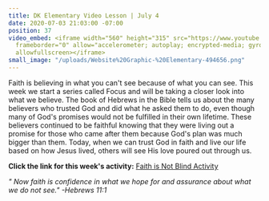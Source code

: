 ```yaml
---
title: DK Elementary Video Lesson | July 4
date: 2020-07-03 21:03:00 -07:00
position: 37
video_embed: <iframe width="560" height="315" src="https://www.youtube.com/embed/6-0gul8K_h0"
  frameborder="0" allow="accelerometer; autoplay; encrypted-media; gyroscope; picture-in-picture"
  allowfullscreen></iframe>
small_image: "/uploads/Website%20Graphic-%20Elementary-494656.png"
---
```


Faith is believing in what you can't see because of what you can see. This week we start a series called Focus and will be taking a closer look into what we believe. The book of Hebrews in the Bible tells us about the many believers who trusted God and did what he asked them to do, even though many of God's promises would not be fulfilled in their own lifetime. These believers continued to be faithful knowing that they were living out a promise for those who came after them because God's plan was much bigger than them. Today, when we can trust God in faith and live our life based on how Jesus lived, others will see His love poured out through us.

**Click the link for this week's activity:**
[Faith is Not Blind Activity](https://drive.google.com/file/d/1wfhAe84FAKiiG-v35RfpyTgADng764ho/view?usp=sharing)

*" Now faith is confidence in what we hope for and assurance about what we do not see." -Hebrews 11:1*